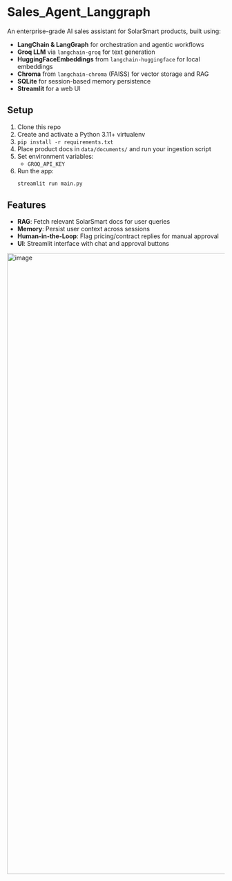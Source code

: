 # Sales_Agent_Langgraph

An enterprise-grade AI sales assistant for SolarSmart products, built using:
- **LangChain & LangGraph** for orchestration and agentic workflows
- **Groq LLM** via `langchain-groq` for text generation
- **HuggingFaceEmbeddings** from `langchain-huggingface` for local embeddings
- **Chroma** from `langchain-chroma` (FAISS) for vector storage and RAG
- **SQLite** for session-based memory persistence
- **Streamlit** for a  web UI

## Setup
1. Clone this repo
2. Create and activate a Python 3.11+ virtualenv
3. `pip install -r requirements.txt`
4. Place product docs in `data/documents/` and run your ingestion script
5. Set environment variables:
   - `GROQ_API_KEY`
6. Run the app:
   ```bash
   streamlit run main.py
   ```

## Features
- **RAG**: Fetch relevant SolarSmart docs for user queries
- **Memory**: Persist user context across sessions
- **Human-in-the-Loop**: Flag pricing/contract replies for manual approval
- **UI**: Streamlit interface with chat and approval buttons

  
<img width="1439" alt="image" src="https://github.com/user-attachments/assets/c309d34a-dcbe-4c40-8c1c-0b124c24f74c" />

